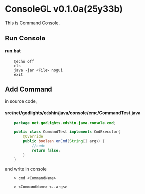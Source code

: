 # ConsoleGL v0.1.0a(25y33b)

This is Command Console.

## Run Console

#### run.bat
```batch
    @echo off
    cls
    java -jar <File> nogui
    exit
```

## Add Command

in source code,
#### src/net/godlights/edshin/java/console/cmd/CommandTest.java
```java
    package net.godlights.edshin.java.console.cmd;

    public class CommandTest implements CmdExecutor{
        @Override
        public boolean onCmd(String[] args) {
            //code
            return false;
        }
    }
```

and write in console

```console
    > cmd <CommandName>
    
    > <CommandName> <..args>
```


